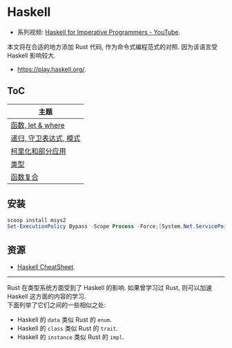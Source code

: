 # Haskell

- 系列视频: [Haskell for Imperative Programmers - YouTube](https://www.youtube.com/playlist?list=PLe7Ei6viL6jGp1Rfu0dil1JH1SHk9bgDV).

本文将在合适的地方添加 Rust 代码, 作为命令式编程范式的对照. 因为该语言受 Haskell 影响较大.

- <https://play.haskell.org/>.

## ToC

| 主题                                                |
| --------------------------------------------------- |
| [函数, let & where](函数,_let_&_where.md)           |
| [递归, 守卫表达式, 模式](递归,_守卫表达式,_模式.md) |
| [柯里化和部分应用](柯里化和部分应用.md)             |
| [类型](类型.md)                                     |
| [函数复合](函数复合.md)                             |

## 安装

```ps1
scoop install msys2
Set-ExecutionPolicy Bypass -Scope Process -Force;[System.Net.ServicePointManager]::SecurityProtocol = [System.Net.ServicePointManager]::SecurityProtocol -bor 3072; try { & ([ScriptBlock]::Create((Invoke-WebRequest https://www.haskell.org/ghcup/sh/bootstrap-haskell.ps1 -UseBasicParsing))) -Interactive -DisableCurl } catch { Write-Error $_ }
```

## 资源

- [Haskell CheatSheet](https://cheatsheet.codeslower.com/CheatSheet.pdf).

---

Rust 在类型系统方面受到了 Haskell 的影响. 如果曾学习过 Rust, 则可以加速 Haskell 这方面的内容的学习.  
下面列举了它们之间的一些相似之处:

- Haskell 的 `data` 类似 Rust 的 `enum`.
- Haskell 的 `class` 类似 Rust 的 `trait`.
- Haskell 的 `instance` 类似 Rust 的 `impl`.
